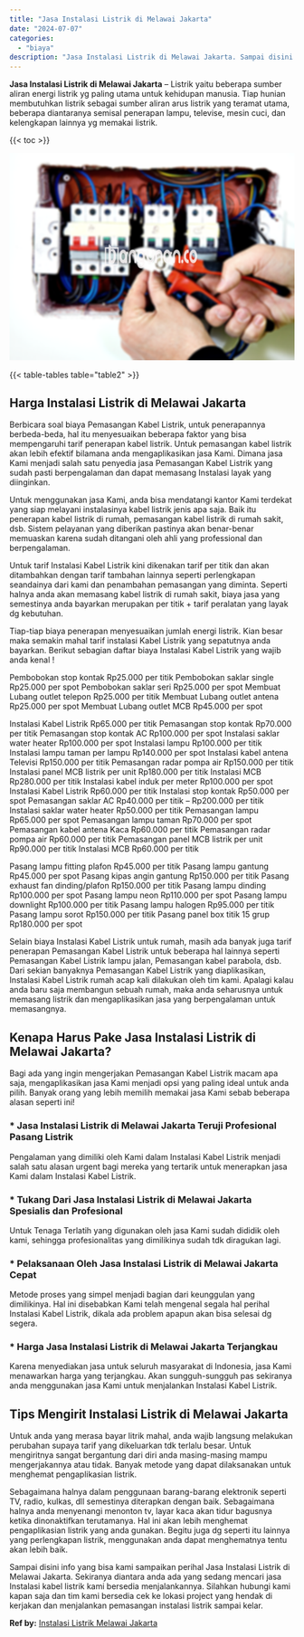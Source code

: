 ```yaml
---
title: "Jasa Instalasi Listrik di Melawai Jakarta"
date: "2024-07-07"
categories: 
  - "biaya"
description: "Jasa Instalasi Listrik di Melawai Jakarta. Sampai disini info yang bisa kami sampaikan perihal Jasa Instalasi Listrik di Melawai Jakarta. Sekiranya diantara..."
---
```


**Jasa Instalasi Listrik di Melawai Jakarta** – Listrik yaitu beberapa sumber aliran energi listrik yg paling utama untuk kehidupan manusia. Tiap hunian membutuhkan listrik sebagai sumber aliran arus listrik yang teramat utama, beberapa diantaranya semisal penerapan lampu, televise, mesin cuci, dan kelengkapan lainnya yg memakai listrik.

{{< toc >}}

![Jasa Instalasi Listrik di Melawai Jakarta](/images/instalasi-listrik-murah19.png)

{{< table-tables table="table2" >}}

## Harga Instalasi Listrik di Melawai Jakarta

Berbicara soal biaya Pemasangan Kabel Listrik, untuk penerapannya berbeda-beda, hal itu menyesuaikan beberapa faktor yang bisa mempengaruhi tarif penerapan kabel listrik. Untuk pemasangan kabel listrik akan lebih efektif bilamana anda mengaplikasikan jasa Kami. Dimana jasa Kami menjadi salah satu penyedia jasa Pemasangan Kabel Listrik yang sudah pasti berpengalaman dan dapat memasang Instalasi layak yang diinginkan.

Untuk menggunakan jasa Kami, anda bisa mendatangi kantor Kami terdekat yang siap melayani instalasinya kabel listrik jenis apa saja. Baik itu penerapan kabel listrik di rumah, pemasangan kabel listrik di rumah sakit, dsb. Sistem pelayanan yang diberikan pastinya akan benar-benar memuaskan karena sudah ditangani oleh ahli yang professional dan berpengalaman.

Untuk tarif Instalasi Kabel Listrik kini dikenakan tarif per titik dan akan ditambahkan dengan tarif tambahan lainnya seperti perlengkapan seandainya dari kami dan penambahan pemasangan yang diminta. Seperti halnya anda akan memasang kabel listrik di rumah sakit, biaya jasa yang semestinya anda bayarkan merupakan per titik + tarif peralatan yang layak dg kebutuhan.

Tiap-tiap biaya penerapan menyesuaikan jumlah energi listrik. Kian besar maka semakin mahal tarif instalasi Kabel Listrik yang sepatutnya anda bayarkan. Berikut sebagian daftar biaya Instalasi Kabel Listrik yang wajib anda kenal !

Pembobokan stop kontak Rp25.000 per titik Pembobokan saklar single Rp25.000 per spot Pembobokan saklar seri Rp25.000 per spot Membuat Lubang outlet telepon Rp25.000 per titik Membuat Lubang outlet antena Rp25.000 per spot Membuat Lubang outlet MCB Rp45.000 per spot

Instalasi Kabel Listrik Rp65.000 per titik Pemasangan stop kontak Rp70.000 per titik Pemasangan stop kontak AC Rp100.000 per spot Instalasi saklar water heater Rp100.000 per spot Instalasi lampu Rp100.000 per titik Instalasi lampu taman per lampu Rp140.000 per spot Instalasi kabel antena Televisi Rp150.000 per titik Pemasangan radar pompa air Rp150.000 per titik Instalasi panel MCB listrik per unit Rp180.000 per titik Instalasi MCB Rp280.000 per titik Instalasi kabel induk per meter Rp100.000 per spot Instalasi Kabel Listrik Rp60.000 per titik Instalasi stop kontak Rp50.000 per spot Pemasangan saklar AC Rp40.000 per titik – Rp200.000 per titik Instalasi saklar water heater Rp50.000 per titik Pemasangan lampu Rp65.000 per spot Pemasangan lampu taman Rp70.000 per spot Pemasangan kabel antena Kaca Rp60.000 per titik Pemasangan radar pompa air Rp60.000 per titik Pemasangan panel MCB listrik per unit Rp90.000 per titik Instalasi MCB Rp60.000 per titik

Pasang lampu fitting plafon Rp45.000 per titik Pasang lampu gantung Rp45.000 per spot Pasang kipas angin gantung Rp150.000 per titik Pasang exhaust fan dinding/plafon Rp150.000 per titik Pasang lampu dinding Rp100.000 per spot Pasang lampu neon Rp110.000 per spot Pasang lampu downlight Rp100.000 per titik Pasang lampu halogen Rp95.000 per titik Pasang lampu sorot Rp150.000 per titik Pasang panel box titik 15 grup Rp180.000 per spot

Selain biaya Instalasi Kabel Listrik untuk rumah, masih ada banyak juga tarif penerapan Pemasangan Kabel Listrik untuk beberapa hal lainnya seperti Pemasangan Kabel Listrik lampu jalan, Pemasangan kabel parabola, dsb. Dari sekian banyaknya Pemasangan Kabel Listrik yang diaplikasikan, Instalasi Kabel Listrik rumah acap kali dilakukan oleh tim kami. Apalagi kalau anda baru saja membangun sebuah rumah, maka anda seharusnya untuk memasang listrik dan mengaplikasikan jasa yang berpengalaman untuk memasangnya.

## Kenapa Harus Pake Jasa Instalasi Listrik di Melawai Jakarta?

Bagi ada yang ingin mengerjakan Pemasangan Kabel Listrik macam apa saja, mengaplikasikan jasa Kami menjadi opsi yang paling ideal untuk anda pilih. Banyak orang yang lebih memilih memakai jasa Kami sebab beberapa alasan seperti ini!

### \* Jasa Instalasi Listrik di Melawai Jakarta Teruji Profesional Pasang Listrik

Pengalaman yang dimiliki oleh Kami dalam Instalasi Kabel Listrik menjadi salah satu alasan urgent bagi mereka yang tertarik untuk menerapkan jasa Kami dalam Instalasi Kabel Listrik.

### \* Tukang Dari Jasa Instalasi Listrik di Melawai Jakarta Spesialis dan Profesional

Untuk Tenaga Terlatih yang digunakan oleh jasa Kami sudah dididik oleh kami, sehingga profesionalitas yang dimilikinya sudah tdk diragukan lagi.

### \* Pelaksanaan Oleh Jasa Instalasi Listrik di Melawai Jakarta Cepat

Metode proses yang simpel menjadi bagian dari keunggulan yang dimilikinya. Hal ini disebabkan Kami telah mengenal segala hal perihal Instalasi Kabel Listrik, dikala ada problem apapun akan bisa selesai dg segera.

### \* Harga Jasa Instalasi Listrik di Melawai Jakarta Terjangkau

Karena menyediakan jasa untuk seluruh masyarakat di Indonesia, jasa Kami menawarkan harga yang terjangkau. Akan sungguh-sungguh pas sekiranya anda menggunakan jasa Kami untuk menjalankan Instalasi Kabel Listrik.

## Tips Mengirit Instalasi Listrik di Melawai Jakarta


Untuk anda yang merasa bayar litrik mahal, anda wajib langsung melakukan perubahan supaya tarif yang dikeluarkan tdk terlalu besar. Untuk mengiritnya sangat bergantung dari diri anda masing-masing mampu mengerjakannya atau tidak. Banyak metode yang dapat dilaksanakan untuk menghemat pengaplikasian listrik.

Sebagaimana halnya dalam penggunaan barang-barang elektronik seperti TV, radio, kulkas, dll semestinya diterapkan dengan baik. Sebagaimana halnya anda menyenangi menonton tv, layar kaca akan tidur bagusnya ketika dinonaktifkan terutamanya. Hal ini akan lebih menghemat pengaplikasian listrik yang anda gunakan. Begitu juga dg seperti itu lainnya yang perlengkapan listrik, menggunakan anda dapat menghematnya tentu akan lebih baik.

Sampai disini info yang bisa kami sampaikan perihal Jasa Instalasi Listrik di Melawai Jakarta. Sekiranya diantara anda ada yang sedang mencari jasa Instalasi kabel listrik kami bersedia menjalankannya. Silahkan hubungi kami kapan saja dan tim kami bersedia cek ke lokasi project yang hendak di kerjakan dan menjalankan pemasangan instalasi listrik sampai kelar.

**Ref by:** [Instalasi Listrik Melawai Jakarta](https://id.wikipedia.org/wiki/Instalasi)
